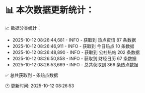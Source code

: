 📊 本次数据更新统计：
==========================

📈 数据分类统计：
- 2025-10-12 08:26:44,681 - INFO - 获取到 热点资讯 87 条数据
- 2025-10-12 08:26:46,911 - INFO - 获取到 今日热点 10 条数据
- 2025-10-12 08:26:48,890 - INFO - 获取到 公社热帖 202 条数据
- 2025-10-12 08:26:50,858 - INFO - 获取到 财经日历 67 条数据
- 2025-10-12 08:26:53,669 - INFO - 总共获取到 366 条热点数据

✅ 总共获取到 - 条热点数据

🕐 更新时间: 2025-10-12 08:26:53
